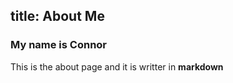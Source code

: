 title: About Me
------------------------------------
<!-- en-US:+ -->

### My name is Connor

This is the about page and it is writter in **markdown**


